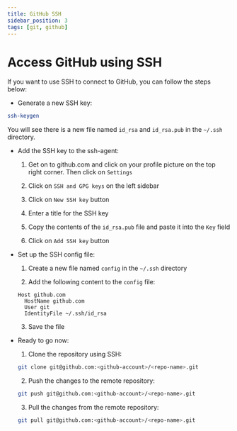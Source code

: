 ```yaml
---
title: GitHub SSH
sidebar_position: 3
tags: [git, github]
---
```


# Access GitHub using SSH

If you want to use SSH to connect to GitHub, you can follow the steps below:

- Generate a new SSH key:

```bash
ssh-keygen
```

You will see there is a new file named `id_rsa` and `id_rsa.pub` in the `~/.ssh` directory.

- Add the SSH key to the ssh-agent:

  1. Get on to github.com and click on your profile picture on the top right corner. Then click on `Settings`

  2. Click on `SSH and GPG keys` on the left sidebar

  3. Click on `New SSH key` button

  4. Enter a title for the SSH key

  5. Copy the contents of the `id_rsa.pub` file and paste it into the `Key` field

  6. Click on `Add SSH key` button

- Set up the SSH config file:

  1. Create a new file named `config` in the `~/.ssh` directory

  2. Add the following content to the `config` file:

  ```config title="~/.ssh/config"
  Host github.com
    HostName github.com
    User git
    IdentityFile ~/.ssh/id_rsa
  ```

  3. Save the file

- Ready to go now:

  1. Clone the repository using SSH:

  ```bash
  git clone git@github.com:<github-account>/<repo-name>.git
  ```

  2. Push the changes to the remote repository:

  ```bash
  git push git@github.com:<github-account>/<repo-name>.git
  ```

  3. Pull the changes from the remote repository:

  ```bash
  git pull git@github.com:<github-account>/<repo-name>.git
  ```
